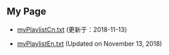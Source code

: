 ## My Page


- [myPlaylistCn.txt](https://tvplayersupport.github.io/OnlyForMe/myPlaylistCn.txt.zip) (更新于：2018-11-13)

- [myPlaylistEn.txt](https://tvplayersupport.github.io/OnlyForMe/myPlaylistEn.txt.zip) (Updated on November 13, 2018)


